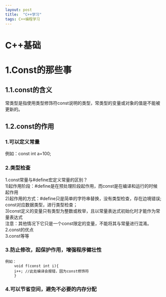 ```yaml
---
layout: post
title:  "C++学习"
tags: C++编程学习
---
```

# C++基础

# 1.Const的那些事
## 1.1.const的含义
常类型是指使用类型修饰符const说明的类型，常类型的变量或对象的值是不能被更新的。
## 1.2.const的作用
###	1.可以定义常量
例如：const int a=100;
### 2.类型检查
1.const常量与#define宏定义常量的区别？  
  1)起作用阶段：#define是在预处理阶段起作用，而const是在编译和运行的时候起作用  
  2)起作用的方式：#define只是简单的字符串替换，没有类型检查，存在边境错误;  
                 const对应数据类型，进行类型检查；  
  3)const定义的变量只有类型为整数或枚举，且以常量表达式初始化时才能作为常量表达式  
  注意：其他情况下它只是一个const限定的变量，不能将其与常量进行混淆。  
2.const的优点  
3.const等等  
### 3.防止修改，起保护作用，增强程序健壮性
```
例如：
    void f(const int i){
    i++; //此处编译会报错，因为const修饰符
    }
```
### 4.可以节省空间，避免不必要的内存分配

